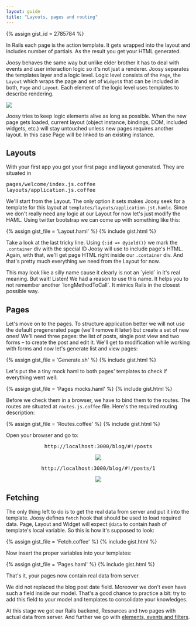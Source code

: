 ```yaml
---
layout: guide
title: "Layouts, pages and routing"
---
```


{% assign gist_id = 2785784 %}

In Rails each page is the action template. It gets wrapped into the layout and includes number of partials. As the result you get your HTML generated.

Joosy behaves the same way but unlike elder brother it has to deal with events and user interaction logic so it's not just a renderer. Joosy separates the templates layer and a logic level. Logic level consists of the `Page`, the `Layout` which wraps the page and set of `Widget`s that can be included in both, `Page` and `Layout`. Each element of the logic level uses templates to describe rendering.

![](http://f.cl.ly/items/1S130q3C0n1s2R1I1T0S/pages.png)

<div class="info">
  <p>
    Joosy tries to keep logic elements alive as long as possible. When the new page gets loaded, current layout (object instance, bindings, DOM, included widgets, etc.) will stay untouched unless new pages requires another layout. In this case Page will be linked to an existing instance.
  </p>
</div>

## Layouts

With your first app you got your first page and layout generated. They are situated in

<div class="black_wheel">
  <pre>pages/welcome/index.js.coffee
layouts/application.js.coffee</pre>
</div>

We'll start from the Layout. The only option it sets makes Joosy seek for a template for this layout at `templates/layouts/application.jst.hamlc`. Since we don't really need any logic at our Layout for now let's just modify the HAML. Using twitter bootstrap we can come up with something like this:

{% assign gist_file = 'Layout.haml' %}
{% include gist.html %}

Take a look at the last tricky line. Using `{:id => @yield()}` we mark the `.container` div with the special ID Joosy will use to include page's HTML. Again, with that, we'll get page HTML right inside our `.container` div. And that's pretty much everything we need from the Layout for now.

<div class="info">
  <p>
    This may look like a silly name cause it clearly is not an `yield` in it's real meaning. But wait! Listen! We had a reason to use this name. It helps you to not remember another `longMethodToCall`. It mimics Rails in the closest possible way. 
  </p>
</div>

## Pages

Let's move on to the pages. To structure application better we will not use the default pregenerated page (we'll remove it later) but create a set of new ones! We'll need three pages: the list of posts, single post view and two forms – to create the post and edit it. We'll get to modification while working with forms and now let's generate list and view pages:

{% assign gist_file = 'Generate.sh' %}
{% include gist.html %}

Let's put the a tiny mock haml to both pages' templates to check if everything went well:

{% assign gist_file = 'Pages mocks.haml' %}
{% include gist.html %}

Before we check them in a browser, we have to bind them to the routes. The routes are situated at `routes.js.coffee` file. Here's the required routing description:

{% assign gist_file = 'Routes.coffee' %}
{% include gist.html %}

Open your browser and go to: 

<div style="text-align:center">
  <pre>http://localhost:3000/blog/#!/posts</pre>
  <img src="http://f.cl.ly/items/1J1I1S3O3C1J3X3Z2j1G/posts.png" />
  <pre>http://localhost:3000/blog/#!/posts/1</pre>
  <img src="http://f.cl.ly/items/3x0B2i1L3D2V1G0k242B/post.png" />
</div>

## Fetching

The only thing left to do is to get the real data from server and put it into the template. Joosy defines `fetch` hook that should be used to load required data. Page, Layout and Widget will expect `@data` to contain hash of template's local variable. So this is how it's supposed to look:

{% assign gist_file = 'Fetch.coffee' %}
{% include gist.html %}

Now insert the proper variables into your templates:

{% assign gist_file = 'Pages.haml' %}
{% include gist.html %}

That's it, your pages now contain real data from server. 

<div class="info">
  <p>
    We did not replaced the blog post date field. Moreover we don't even have such a field inside our model. That's a good chance to practice a bit: try to add this field to your model and templates to consolidate your knowledges.
  </p>
</div>

At this stage we got our Rails backend, Resources and two pages with actual data from server. And further we go with [elements, events and filters](/guides/blog/elements-events-and-filters.html).
